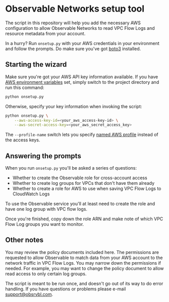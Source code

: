 # Observable Networks setup tool

The script in this repository will help you add the necessary AWS configuration to allow Observable Networks to read VPC Flow Logs and resource metadata from your account.

In a hurry? Run `onsetup.py` with your AWS credentials in your environment and follow the prompts. Do make sure you've got [boto3](https://pypi.python.org/pypi/boto3) installed.

## Starting the wizard

Make sure you're got your AWS API key information available.
If you have [AWS environment variables](http://boto3.readthedocs.io/en/latest/guide/configuration.html#environment-variables) set, simply switch to the project directory and run this command:
```bash
python onsetup.py
```

Otherwise, specify your key information when invoking the script:
```bash
python onsetup.py \
    --aws-access-key-id=<your_aws_access-key-id> \
    --aws-secret-access-key=<your_aws_secret_access_key>
```

The `--profile-name` switch lets you specify [named AWS profile](http://boto3.readthedocs.io/en/latest/guide/configuration.html#shared-credentials-file) instead of the access keys.

## Answering the prompts

When you run `onsetup.py` you'll be asked a series of questions:
* Whether to create the Observable role for cross-account access
* Whether to create log groups for VPCs that don't have them already
* Whether to create a role for AWS to use when saving VPC Flow Logs to CloudWatch Logs

To use the Observable service you'll at least need to create the role and have one log group with VPC flow logs.

Once you're finished, copy down the role ARN and make note of which VPC Flow Log groups you want to monitor.

## Other notes

You may review the policy documents included here.
The permissions are requested to allow Observable to match data from your AWS account to the network traffic in VPC Flow Logs.
You may narrow down the permissions if needed. For example, you may want to change the policy document to allow read access to only certain log groups.

The script is meant to be run once, and doesn't go out of its way to do error handling.
If you have questions or problems please e-mail support@obsrvbl.com.
